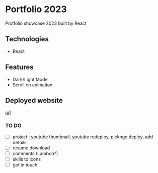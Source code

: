 # Portfolio 2023

Protfolio showcase 2023 built by React

## Technologies

- React

## Features

- Dark/Light Mode
- Scroll on animation

## Deployed website

[url](url)

### TO DO

- [ ] project : youtube thumbnail, youtube redeploy, pickngo deploy, add details
- [ ] resume download
- [ ] comments (Lambda?)
- [ ] skills to icons
- [ ] get in touch
